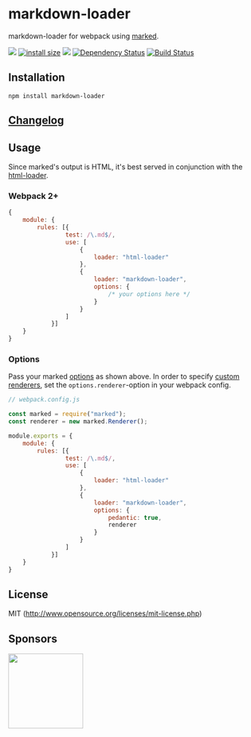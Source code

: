 markdown-loader
===============

markdown-loader for webpack using [marked](https://github.com/markedjs/marked).

[![](https://img.shields.io/npm/v/markdown-loader.svg)](https://www.npmjs.com/package/markdown-loader)
[![install size](https://badgen.net/packagephobia/install/markdown-loader)](https://packagephobia.now.sh/result?p=markdown-loader)
[![](https://img.shields.io/npm/dm/markdown-loader.svg)](https://www.npmjs.com/package/markdown-loader)
[![Dependency Status](https://david-dm.org/peerigon/markdown-loader.svg)](https://david-dm.org/peerigon/markdown-loader)
[![Build Status](https://travis-ci.org/peerigon/markdown-loader.svg?branch=master)](https://travis-ci.org/peerigon/markdown-loader)

## Installation

`npm install markdown-loader`

## [Changelog](CHANGELOG.md) 

## Usage

Since marked's output is HTML, it's best served in conjunction with the [html-loader](https://github.com/webpack/html-loader).

### Webpack 2+

```javascript
{
    module: {
        rules: [{
                test: /\.md$/,
                use: [
                    {
                        loader: "html-loader"
                    },
                    {
                        loader: "markdown-loader",
                        options: {
                            /* your options here */
                        }
                    }
                ]
            }]
    }
}
```

### Options

Pass your marked [options](https://marked.js.org/#/USING_ADVANCED.md#options) as shown above.
In order to specify [custom renderers](https://github.com/peerigon/markdown-loader/issues/5), set the `options.renderer`-option in your webpack config.

```javascript
// webpack.config.js

const marked = require("marked");
const renderer = new marked.Renderer();

module.exports = {
    module: {
        rules: [{
                test: /\.md$/,
                use: [
                    {
                        loader: "html-loader"
                    },
                    {
                        loader: "markdown-loader",
                        options: {
                            pedantic: true,
                            renderer
                        }
                    }
                ]
            }]
    }
}
```
## License

MIT (http://www.opensource.org/licenses/mit-license.php)

## Sponsors

[<img src="https://assets.peerigon.com/peerigon/logo/peerigon-logo-flat-spinat.png" width="150" />](https://peerigon.com)
